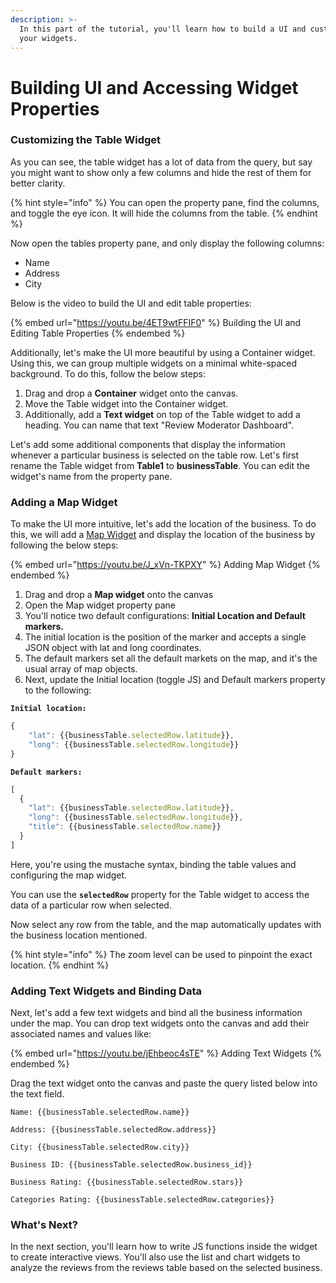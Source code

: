 ```yaml
---
description: >-
  In this part of the tutorial, you'll learn how to build a UI and customize
  your widgets.
---
```


# Building UI and Accessing Widget Properties

### Customizing the Table Widget

As you can see, the table widget has a lot of data from the query, but say you might want to show only a few columns and hide the rest of them for better clarity.

{% hint style="info" %}
You can open the property pane, find the columns, and toggle the eye icon. It will hide the columns from the table.
{% endhint %}

Now open the tables property pane, and only display the following columns:&#x20;

* Name
* Address
* City

Below is the video to build the UI and edit table properties:

{% embed url="https://youtu.be/4ET9wtFFIF0" %}
Building the UI and Editing Table Properties
{% endembed %}

Additionally, let's make the UI more beautiful by using a Container widget. Using this, we can group multiple widgets on a minimal white-spaced background. To do this, follow the below steps:&#x20;

1. Drag and drop a **Container** widget onto the canvas.&#x20;
2. Move the Table widget into the Container widget.
3. Additionally, add a **Text widget** on top of the Table widget to add a heading. You can name that text "Review Moderator Dashboard".

Let's add some additional components that display the information whenever a particular business is selected on the table row. Let's first rename the Table widget from **Table1** to **businessTable**. You can edit the widget's name from the property pane.

### Adding a Map Widget

To make the UI more intuitive, let's add the location of the business. To do this, we will add a [Map Widget](https://docs.appsmith.com/widget-reference/map-chart) and display the location of the business by following the below steps:

{% embed url="https://youtu.be/J_xVn-TKPXY" %}
Adding Map Widget
{% endembed %}

1. Drag and drop a **Map widget** onto the canvas&#x20;
2. Open the Map widget property pane&#x20;
3. You'll notice two default configurations: **Initial Location and Default markers.**&#x20;
4. The initial location is the position of the marker and accepts a single JSON object with lat and long coordinates.
5. The default markers set all the default markets on the map, and it's the usual array of map objects.&#x20;
6. Next, update the Initial location (toggle JS) and Default markers property to the following:

**`Initial location:`**

```javascript
{
    "lat": {{businessTable.selectedRow.latitude}},
    "long": {{businessTable.selectedRow.longitude}}
}
```

**`Default markers:`**

```javascript
[
  {
    "lat": {{businessTable.selectedRow.latitude}},
    "long": {{businessTable.selectedRow.longitude}},
    "title": {{businessTable.selectedRow.name}}
  }
]
```

Here, you're using the mustache syntax, binding the table values and configuring the map widget.&#x20;

You can use the **`selectedRow`** property for the Table widget to access the data of a particular row when selected.&#x20;

Now select any row from the table, and the map automatically updates with the business location mentioned.

{% hint style="info" %}
&#x20;The zoom level can be used to pinpoint the exact location.
{% endhint %}

### Adding Text Widgets and Binding Data

Next, let's add a few text widgets and bind all the business information under the map. You can drop text widgets onto the canvas and add their associated names and values like:

{% embed url="https://youtu.be/jEhbeoc4sTE" %}
Adding Text Widgets
{% endembed %}

&#x20;Drag the text widget onto the canvas and paste the query listed below into the text field.

```
Name: {{businessTable.selectedRow.name}}

Address: {{businessTable.selectedRow.address}}

City: {{businessTable.selectedRow.city}}

Business ID: {{businessTable.selectedRow.business_id}}

Business Rating: {{businessTable.selectedRow.stars}}

Categories Rating: {{businessTable.selectedRow.categories}}
```

### What's Next?

In the next section, you'll learn how to write JS functions inside the widget to create interactive views. You'll also use the list and chart widgets to analyze the reviews from the reviews table based on the selected business.
